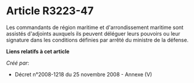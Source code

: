 # Article R3223-47

Les commandants de région maritime et d'arrondissement maritime sont assistés d'adjoints auxquels ils peuvent déléguer leurs
pouvoirs ou leur signature dans les conditions définies par arrêté du ministre de la défense.

**Liens relatifs à cet article**

_Créé par_:

  - Décret n°2008-1218 du 25 novembre 2008 -  Annexe (V)
